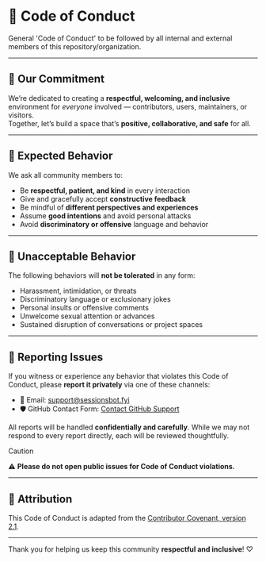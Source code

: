 # 🧡 Code of Conduct

General 'Code of Conduct' to be followed by all internal and external members of this repository/organization.

---


## 🤝 Our Commitment

We’re dedicated to creating a **respectful, welcoming, and inclusive** environment for *everyone* involved — contributors, users, maintainers, or visitors.  
Together, let’s build a space that’s **positive, collaborative, and safe** for all.

---

## 🌟 Expected Behavior

We ask all community members to:

- Be **respectful, patient, and kind** in every interaction
- Give and gracefully accept **constructive feedback**
- Be mindful of **different perspectives and experiences**
- Assume **good intentions** and avoid personal attacks
- Avoid **discriminatory or offensive** language and behavior

---

## 🚫 Unacceptable Behavior

The following behaviors will **not be tolerated** in any form:

- Harassment, intimidation, or threats
- Discriminatory language or exclusionary jokes
- Personal insults or offensive comments
- Unwelcome sexual attention or advances
- Sustained disruption of conversations or project spaces

---

## 📣 Reporting Issues

If you witness or experience any behavior that violates this Code of Conduct, please **report it privately** via one of these channels:

- 📧 Email: [support@sessionsbot.fyi](mailto:support@sessionsbot.fyi)
- 🛡️ GitHub Contact Form: [Contact GitHub Support](https://support.github.com/contact)

All reports will be handled **confidentially and carefully**. While we may not respond to every report directly, each will be reviewed thoughtfully.

> [!CAUTION]
> ⚠️ **Please do not open public issues for Code of Conduct violations.**

---

## 🙏 Attribution

This Code of Conduct is adapted from the [Contributor Covenant, version 2.1](https://www.contributor-covenant.org/version/2/1/code_of_conduct/).

---

Thank you for helping us keep this community **respectful and inclusive**! ♡
